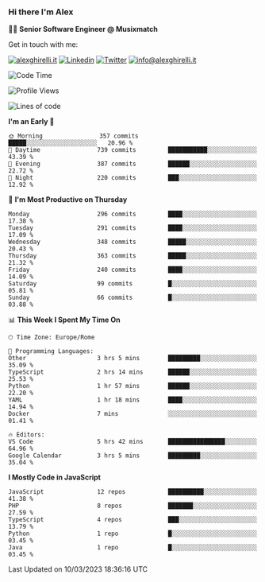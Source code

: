 ### Hi there I'm Alex

👨‍💻 __Senior Software Engineer @ Musixmatch__

Get in touch with me:

[![alexghirelli.it](https://img.shields.io/static/v1?label=alexghirelli.it&message=%20&color=red&logo=&style=flat-square&logoColor=white)](https://www.alexghirelli.it/)
[![Linkedin](https://img.shields.io/static/v1?label=Linkedin&message=%20&color=blue&logo=Linkedin&style=flat-square&logoColor=white)](https://linkedin.com/in/alexghirelli)
[![Twitter](https://img.shields.io/static/v1?label=Twitter&message=%20&color=blue&logo=Twitter&style=flat-square&logoColor=white)](https://twitter.com/alexGhirelli)
[![info@alexghirelli.it](https://img.shields.io/static/v1?label=info@alexghirelli.it&message=%20&color=red&logo=gmail&style=flat-square&logoColor=white)](mailto:info@alexghirelli.it)

<!--START_SECTION:waka-->
![Code Time](http://img.shields.io/badge/Code%20Time-7%2C367%20hrs%2055%20mins-blue)

![Profile Views](http://img.shields.io/badge/Profile%20Views-15-blue)

![Lines of code](https://img.shields.io/badge/From%20Hello%20World%20I%27ve%20Written-11.6%20million%20lines%20of%20code-blue)

**I'm an Early 🐤** 

```text
🌞 Morning                357 commits         █████░░░░░░░░░░░░░░░░░░░░   20.96 % 
🌆 Daytime                739 commits         ███████████░░░░░░░░░░░░░░   43.39 % 
🌃 Evening                387 commits         ██████░░░░░░░░░░░░░░░░░░░   22.72 % 
🌙 Night                  220 commits         ███░░░░░░░░░░░░░░░░░░░░░░   12.92 % 
```
📅 **I'm Most Productive on Thursday** 

```text
Monday                   296 commits         ████░░░░░░░░░░░░░░░░░░░░░   17.38 % 
Tuesday                  291 commits         ████░░░░░░░░░░░░░░░░░░░░░   17.09 % 
Wednesday                348 commits         █████░░░░░░░░░░░░░░░░░░░░   20.43 % 
Thursday                 363 commits         █████░░░░░░░░░░░░░░░░░░░░   21.32 % 
Friday                   240 commits         ████░░░░░░░░░░░░░░░░░░░░░   14.09 % 
Saturday                 99 commits          █░░░░░░░░░░░░░░░░░░░░░░░░   05.81 % 
Sunday                   66 commits          █░░░░░░░░░░░░░░░░░░░░░░░░   03.88 % 
```


📊 **This Week I Spent My Time On** 

```text
🕑︎ Time Zone: Europe/Rome

💬 Programming Languages: 
Other                    3 hrs 5 mins        █████████░░░░░░░░░░░░░░░░   35.09 % 
TypeScript               2 hrs 14 mins       ██████░░░░░░░░░░░░░░░░░░░   25.53 % 
Python                   1 hr 57 mins        ██████░░░░░░░░░░░░░░░░░░░   22.20 % 
YAML                     1 hr 18 mins        ████░░░░░░░░░░░░░░░░░░░░░   14.94 % 
Docker                   7 mins              ░░░░░░░░░░░░░░░░░░░░░░░░░   01.41 % 

🔥 Editors: 
VS Code                  5 hrs 42 mins       ████████████████░░░░░░░░░   64.96 % 
Google Calendar          3 hrs 5 mins        █████████░░░░░░░░░░░░░░░░   35.04 % 
```

**I Mostly Code in JavaScript** 

```text
JavaScript               12 repos            ██████████░░░░░░░░░░░░░░░   41.38 % 
PHP                      8 repos             ███████░░░░░░░░░░░░░░░░░░   27.59 % 
TypeScript               4 repos             ███░░░░░░░░░░░░░░░░░░░░░░   13.79 % 
Python                   1 repo              █░░░░░░░░░░░░░░░░░░░░░░░░   03.45 % 
Java                     1 repo              █░░░░░░░░░░░░░░░░░░░░░░░░   03.45 % 
```




 Last Updated on 10/03/2023 18:36:16 UTC
<!--END_SECTION:waka-->
